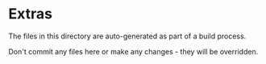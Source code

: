 # Extras

The files in this directory are auto-generated as part of a build process.

Don't commit any files here or make any changes - they will be overridden.
